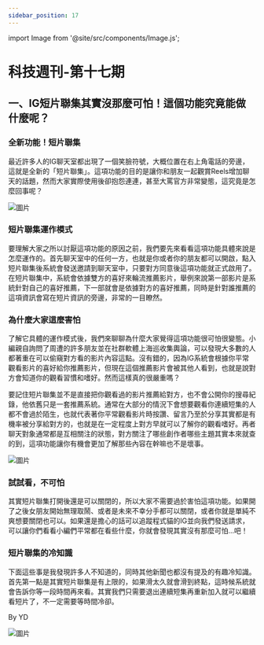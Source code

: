 ```yaml
---
sidebar_position: 17
---
```


import Image from '@site/src/components/Image.js';

# 科技週刊-第十七期

## 一、IG短片聯集其實沒那麼可怕！這個功能究竟能做什麼呢？

### 全新功能！短片聯集

最近許多人的IG聊天室都出現了一個笑臉符號，大概位置在右上角電話的旁邊，這就是全新的「短片聯集」。這項功能的目的是讓你和朋友一起觀賞Reels增加聊天的話題，然而大家實際使用後卻抱怨連連，甚至大罵官方非常變態，這究竟是怎麼回事呢？

<Image path="/technews/17/1.png" alt="圖片" />

### 短片聯集運作模式

要理解大家之所以討厭這項功能的原因之前，我們要先來看看這項功能具體來說是怎麼運作的。首先聊天室中的任何一方，也就是你或者你的朋友都可以開啟，點入短片聯集後系統會發送邀請到聊天室中，只要對方同意後這項功能就正式啟用了。在短片聯集中，系統會依據雙方的喜好來輪流推薦影片，舉例來說第一部影片是系統針對自己的喜好推薦，下一部就會是依據對方的喜好推薦，同時是針對誰推薦的這項資訊會寫在短片資訊的旁邊，非常的一目瞭然。

### 為什麼大家這麼害怕

了解它具體的運作模式後，我們來聊聊為什麼大家覺得這項功能很可怕很變態。小編親自詢問了周遭的許多朋友並在社群軟體上海巡收集輿論，可以發現大多數的人都著重在可以偷窺對方看的影片內容這點。沒有錯的，因為IG系統會根據你平常觀看影片的喜好給你推薦影片，但現在這個推薦影片會被其他人看到，也就是說對方會知道你的觀看習慣和嗜好。然而這樣真的很嚴重嗎？

要記住短片聯集並不是直接把你觀看過的影片推薦給對方，也不會公開你的搜尋紀錄，他依舊只是一套推薦系統。通常在大部分的情況下會想要觀看你連續短集的人都不會過於陌生，也就代表著你平常觀看影片時按讚、留言乃至於分享其實都是有機率被分享給對方的，也就是在一定程度上對方早就可以了解你的觀看嗜好。再者聊天對象通常都是互相關注的狀態，對方關注了哪些創作者哪些主題其實本來就查的到，這項功能讓你有機會更加了解那些內容在幹嘛也不是壞事。

<Image path="/technews/17/2.png" alt="圖片" />

### 試試看，不可怕

其實短片聯集打開後還是可以關閉的，所以大家不需要過於害怕這項功能。如果開了之後女朋友開始無理取鬧、或者是未來不幸分手都可以關閉，或者你就是單純不爽想要關閉也可以。如果還是擔心的話可以追蹤程式貓的IG並向我們發送請求，可以讓你們看看小編們平常都在看些什麼，你就會發現其實沒有那麼可怕...吧！

###  短片聯集的冷知識

下面這些事是我發現許多人不知道的，同時其他新聞也都沒有提及的有趣冷知識。首先第一點是其實短片聯集是有上限的，如果滑太久就會滑到終點，這時候系統就會告訴你等一段時間再來看。其實我們只需要退出連續短集再重新加入就可以繼續看短片了，不一定需要等時間冷卻。

By YD

<Image path="/technews/17/3.png" alt="圖片" />
